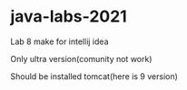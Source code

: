 # java-labs-2021
Lab 8 make for intellij idea

Only ultra version(comunity not work)

Should be installed tomcat(here is 9 version)
